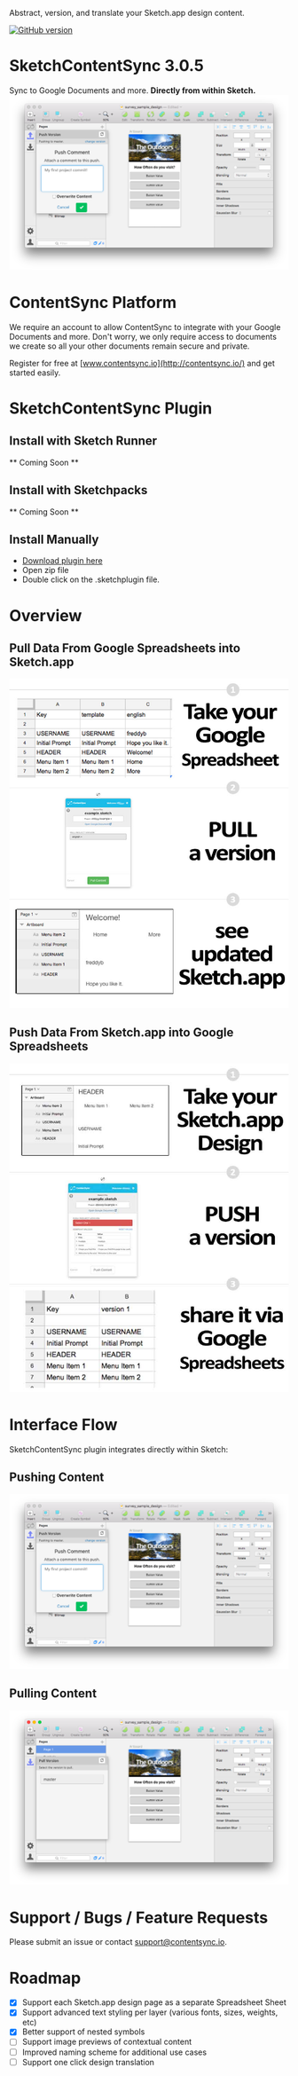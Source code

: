 Abstract, version, and translate your Sketch.app design content.

[![GitHub version](https://badge.fury.io/gh/contentsync%2FSketchContentSync.svg)](https://badge.fury.io/gh/contentsync%2FSketchContentSync.sketchplugin)



# SketchContentSync 3.0.5

Sync to Google Documents and more. **Directly from within Sketch.**
![PUSH](./docs/contentsyncapp/screen_push.png)


# ContentSync Platform

We require an account to allow ContentSync to integrate with your Google Documents and more. Don't worry, we only require access to documents we create so all your other documents remain secure and private.

Register for free at [www.contentsync.io](http://contentsync.io/) and get started easily.

# SketchContentSync Plugin

## Install with Sketch Runner
** Coming Soon **

## Install with Sketchpacks
** Coming Soon **

## Install Manually
+ [Download plugin here](https://s3-us-west-2.amazonaws.com/contentsync-sketch-releases/SketchContentSync-latest-stable.zip)
+ Open zip file
+ Double click on the .sketchplugin file.

# Overview

## Pull Data From Google Spreadsheets into Sketch.app

![PUSH](./docs/contentsyncapp/feature_pull.jpg)

## Push Data From Sketch.app into Google Spreadsheets

![PUSH](./docs/contentsyncapp/feature_push.jpg)


# Interface Flow

SketchContentSync plugin integrates directly within Sketch:

## Pushing Content
![PUSH](./docs/contentsyncapp/screen_push.png)

## Pulling Content
![PULL](./docs/contentsyncapp/screen_pull.png)

# Support / Bugs / Feature Requests

Please submit an issue or contact [support@contentsync.io](mailto:support@contentsync.io).

# Roadmap

- [x] Support each Sketch.app design page as a separate Spreadsheet Sheet
- [x] Support advanced text styling per layer (various fonts, sizes, weights, etc)
- [x] Better support of nested symbols
- [ ] Support image previews of contextual content
- [ ] Improved naming scheme for additional use cases
- [ ] Support one click design translation
